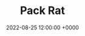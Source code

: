 ---
layout: post
title: "Pack Rat"
img: Pack-Rat/PackRat_Cover.png
date: 2022-08-25 12:00:00 +0000
description: Description
tag: [Comic]
comic:
    - Pack-Rat/PackRat_Panel1.png
    - Pack-Rat/PackRat_Panel2.png
    - Pack-Rat/PackRat_Panel3.png
    - Pack-Rat/PackRat_Panel4.png
    - Pack-Rat/PackRat_Panel5.png
    - Pack-Rat/PackRat_Panel6.png
---